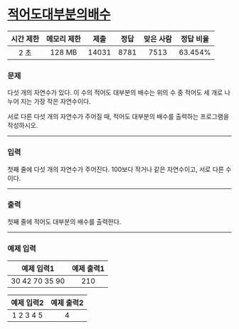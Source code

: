 # [적어도대부분의배수](https://www.acmicpc.net/problem/1145)

<div align = center>

| 시간 제한 | 메모리 제한 | 제출  | 정답 | 맞은 사람 | 정답 비율 |
| :-------: | :---------: | :---: | :--: | :-------: | :-------: |
|   2 초    |   128 MB    | 14031 | 8781 |   7513    |  63.454%  |

</div>

### 문제

다섯 개의 자연수가 있다. 이 수의 적어도 대부분의 배수는 위의 수 중 적어도 세 개로 나누어 지는 가장 작은 자연수이다.

서로 다른 다섯 개의 자연수가 주어질 때, 적어도 대부분의 배수를 출력하는 프로그램을 작성하시오.

---

### 입력

첫째 줄에 다섯 개의 자연수가 주어진다. 100보다 작거나 같은 자연수이고, 서로 다른 수이다.

---

### 출력

첫째 줄에 적어도 대부분의 배수를 출력한다.

---

### 예제 입력

|   예제 입력1   | 예제 출력1 |
| :------------: | :--------: |
| 30 42 70 35 90 |    210     |

| 예제 입력2 | 예제 출력2 |
| :--------: | :--------: |
| 1 2 3 4 5  |     4      |
